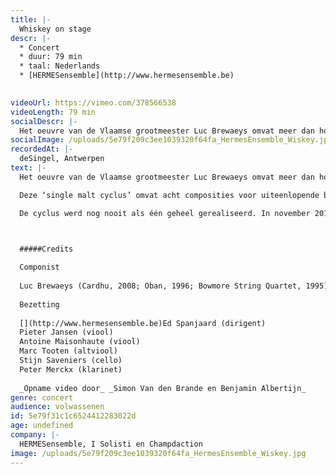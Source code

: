 ```yaml
---
title: |-
  Whiskey on stage
descr: |-
  * Concert
  * duur: 79 min
  * taal: Nederlands
  * [HERMESensemble](http://www.hermesensemble.be)

  ‍
videoUrl: https://vimeo.com/378566538
videoLength: 79 min 
socialDescr: |-
  Het oeuvre van de Vlaamse grootmeester Luc Brewaeys omvat meer dan honderd werken voor de meest uiteenlopende bezettingen van solowerken, over opera en muziektheater, tot ensemblewerken en composities voor groot symfonisch orkest, al dan niet met muzikale elektronica. Het is echter niet eenvoudig in dit geheel consistente lijnen of cycli te ontdekken – reeksen die thematisch of inhoudelijk met mekaar in verband staan. Een uitzondering hierop vormen acht werken die Brewaeys componeerde in de lange tijdspanne 1991 – 2009 die alleen expliciet refereren aan Schotse single malt whisky’s.
socialImage: /uploads/5e79f209c3ee1039320f64fa_HermesEnsemble_Wiskey.jpg
recordedAt: |-
  deSingel, Antwerpen
text: |-
  Het oeuvre van de Vlaamse grootmeester Luc Brewaeys omvat meer dan honderd werken voor de meest uiteenlopende bezettingen van solowerken, over opera en muziektheater, tot ensemblewerken en composities voor groot symfonisch orkest, al dan niet met muzikale elektronica. Het is echter niet eenvoudig in dit geheel consistente lijnen of cycli te ontdekken – reeksen die thematisch of inhoudelijk met mekaar in verband staan. Een uitzondering hierop vormen acht werken die Brewaeys componeerde in de lange tijdspanne 1991 – 2009 die alleen expliciet refereren aan Schotse single malt whisky’s.

  Deze ‘single malt cyclus’ omvat acht composities voor uiteenlopende bezettingen. Ze worden gekenmerkt door een pure, oorspronkelijke hoge energie; voor de kenner een rijk gelaagde smaaksensatie van de meest uiteenlopend thema’s, tempi en spectra, voor de geïnteresseerde leek een aangenaam gevoel van rush waar je een klein beetje tipsy van wordt.

  De cyclus werd nog nooit als één geheel gerealiseerd. In november 2019 werken Antwerp Symphony Orchestra, Champdaction, HERMESensemble, I Solisti en Koninklijk Conservatorium Antwerpen (AP Hogeschool) samen om in een reeks concerten de hele cyclus van acht werken samen te brengen tijdens één muzikale week.

  ‍

  #####Credits

  Componist
  
  Luc Brewaeys (Cardhu, 2008; Oban, 1996; Bowmore String Quartet, 1995)
  
  Bezetting
  
  [‍](http://www.hermesensemble.be)Ed Spanjaard (dirigent)
  Pieter Jansen (viool)
  Antoine Maisonhaute (viool)
  Marc Tooten (altviool)
  Stijn Saveniers (cello)
  Peter Merckx (klarinet)
  
  ‍_Opname video door_ _Simon Van den Brande en Benjamin Albertijn_
genre: concert
audience: volwassenen
id: 5e79f31c1c6524412283022d
age: undefined
company: |-
  HERMESensemble, I Solisti en Champdaction
image: /uploads/5e79f209c3ee1039320f64fa_HermesEnsemble_Wiskey.jpg
---
```

